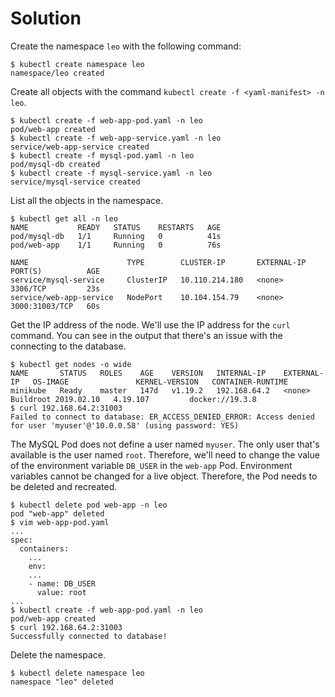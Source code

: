 # Solution

Create the namespace `leo` with the following command:

```
$ kubectl create namespace leo
namespace/leo created
```

Create all objects with the command `kubectl create -f <yaml-manifest> -n leo`.

```
$ kubectl create -f web-app-pod.yaml -n leo
pod/web-app created
$ kubectl create -f web-app-service.yaml -n leo
service/web-app-service created
$ kubectl create -f mysql-pod.yaml -n leo
pod/mysql-db created
$ kubectl create -f mysql-service.yaml -n leo
service/mysql-service created
```

List all the objects in the namespace.

```
$ kubectl get all -n leo
NAME           READY   STATUS    RESTARTS   AGE
pod/mysql-db   1/1     Running   0          41s
pod/web-app    1/1     Running   0          76s

NAME                      TYPE        CLUSTER-IP       EXTERNAL-IP   PORT(S)          AGE
service/mysql-service     ClusterIP   10.110.214.180   <none>        3306/TCP         23s
service/web-app-service   NodePort    10.104.154.79    <none>        3000:31003/TCP   60s
```

Get the IP address of the node. We'll use the IP address for the `curl` command. You can see in the output that there's an issue with the connecting to the database.

```
$ kubectl get nodes -o wide
NAME       STATUS   ROLES    AGE    VERSION   INTERNAL-IP    EXTERNAL-IP   OS-IMAGE               KERNEL-VERSION   CONTAINER-RUNTIME
minikube   Ready    master   147d   v1.19.2   192.168.64.2   <none>        Buildroot 2019.02.10   4.19.107         docker://19.3.8
$ curl 192.168.64.2:31003
Failed to connect to database: ER_ACCESS_DENIED_ERROR: Access denied for user 'myuser'@'10.0.0.58' (using password: YES)
```

The MySQL Pod does not define a user named `myuser`. The only user that's available is the user named `root`. Therefore, we'll need to change the value of the environment variable `DB_USER` in the `web-app` Pod. Environment variables cannot be changed for a live object. Therefore, the Pod needs to be deleted and recreated.

```
$ kubectl delete pod web-app -n leo
pod "web-app" deleted
$ vim web-app-pod.yaml
...
spec:
  containers:
    ...
    env:
    ...
    - name: DB_USER
      value: root
...
$ kubectl create -f web-app-pod.yaml -n leo
pod/web-app created
$ curl 192.168.64.2:31003
Successfully connected to database!
```

Delete the namespace.

```
$ kubectl delete namespace leo
namespace "leo" deleted
```